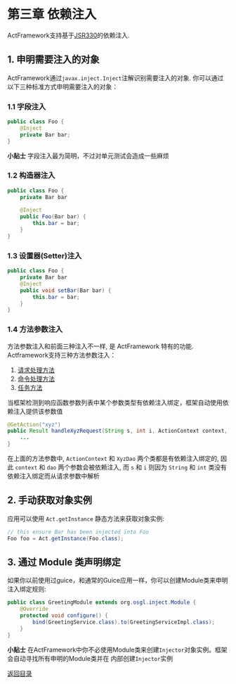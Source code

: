# <a name="chapter_di">第三章 依赖注入

ActFramework支持基于[JSR330](https://jcp.org/en/jsr/detail?id=330)的依赖注入. 

<toc/>

## <a name="declare_inject_target"></a>1. 申明需要注入的对象

ActFramework通过`javax.inject.Inject`注解识别需要注入的对象. 你可以通过以下三种标准方式申明需要注入的对象：

### <a name="field_injection"></a>1.1 字段注入

```java
public class Foo {
    @Inject
    private Bar bar;
}
```

**小贴士** 字段注入最为简明，不过对单元测试会造成一些麻烦

### <a name="constructor_injection"></a>1.2 构造器注入

```java
public class Foo {
    private Bar bar
    
    @Inject
    public Foo(Bar bar) {
        this.bar = bar;
    }
}
```

### <a name="setter_injection"></a>1.3 设置器(Setter)注入

```java
public class Foo {
    private Bar bar
    @Inject
    public void setBar(Bar bar) {
        this.bar = bar;
    }
}
```

### <a name="param_injection"></a>1.4 方法参数注入

方法参数注入和前面三种注入不一样, 是 ActFramework 特有的功能. Actframework支持三种方法参数注入：

1. [请求处理方法](controller.md)
2. [命令处理方法](cli.md)
3. [任务方法](job.md)

当框架检测到响应函数参数列表中某个参数类型有依赖注入绑定，框架自动使用依赖注入提供该参数值

```java
@GetAction("xyz")
public Result handleXyzRequest(String s, int i, ActionContext context, XyzDao dao) {
    ...
}
```

在上面的方法参数中, `ActionContext` 和 `XyzDao` 两个类都是有依赖注入绑定的, 因此 `context` 和 `dao` 两个参数会被依赖注入, 而 `s` 和 `i` 则因为 `String` 和 `int` 类没有依赖注入绑定而从请求参数中解析

## <a name="get_instance"></a>2. 手动获取对象实例

应用可以使用 `Act.getInstance` 静态方法来获取对象实例:

```java
// this ensure Bar has been injected into Foo
Foo foo = Act.getInstance(Foo.class);
```

## <a name="module"></a>3. 通过 Module 类声明绑定

如果你以前使用过guice，和通常的Guice应用一样，你可以创建Module类来申明注入绑定规则:

```java
public class GreetingModule extends org.osgl.inject.Module {
    @Override
    protected void configure() {
        bind(GreetingService.class).to(GreetingServiceImpl.class);
    }
}
```

**小贴士** 在ActFramework中你不必使用Module类来创建`Injector`对象实例。框架会自动寻找所有申明的Module类并在
内部创建`Injector`实例


[返回目录](index.md)
